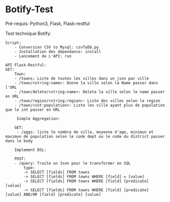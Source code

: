 # Botify-Test

Pré-requis: Python3, Flask, Flask-restful

Test technique Botify:

    Script:
        - Conversion CSV to Mysql: csvToDb.py
        - Installation des dépendance: install
        - Lancement de L'API: run

    API Flask-Restful:
    GET:
        Town:
        - /towns: Liste de toutes les villes dans un json par ville
        - /town/<string:name>: Donne la ville selon la Name passer dans l'URL 
        - /town/delete/<string:name>: Delete la ville selon le name passer en URL
        - /town/region/<string:region>: Liste des villes selon la region
        - /town/<int:population>: Liste les ville ayant plus de population que le int passer en URL

         Simple Aggregation:

        GET:
         - /aggs: liste le nombre de ville, moyenne d'age, minimun et maximun de population selon le code dept ou le code du district passer dans le body

        Implement DSL: 

        POST:
        - /query: Traite un Json pour le transformer en SQL
            type: 
            -> SELECT [fields] FROM towns
            -> SELECT [fields] FROM towns WHERE [field] = [value]
            -> SELECT [fields] FROM towns WHERE [field] [predicate] [value]
            -> SELECT [fields] FROM towns WHERE [field] [predicate] [value] AND/OR [field] [predicate] [value]